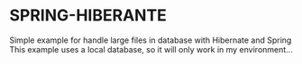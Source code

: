 # SPRING-HIBERANTE #
Simple example for handle large files in database with Hibernate and Spring
This example uses a local database, so it will only work in my environment...